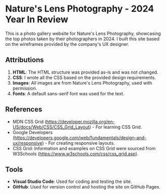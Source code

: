 # Nature's Lens Photography - 2024 Year In Review

This is a photo gallery website for Nature's Lens Photography, showcasing the top photos taken by their photographers in 2024. I built this site based on the wireframes provided by the company's UX designer.

## Attributions

1. **HTML**: The HTML structure was provided as-is and was not changed.
2. **CSS**: I wrote all the CSS based on the provided design requirements.
3. **Images**: All images are from Nature's Lens Photography, used with permission.
4. **Fonts**: A default sans-serif font was used for the text.

## References

- MDN CSS Grid (https://developer.mozilla.org/en-US/docs/Web/CSS/CSS_Grid_Layout) - For learning CSS Grid.
- Google Developers (https://developers.google.com/web/fundamentals/design-and-ux/responsive) - For creating responsive layouts.
- CSS Grid: Information and examples on CSS Grid were sourced from W3Schools (https://www.w3schools.com/css/css_grid.asp).


## Tools

- **Visual Studio Code**: Used for coding and testing the site.
- **GitHub**: Used for version control and hosting the site on GitHub Pages.
